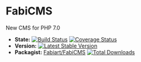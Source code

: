 # FabiCMS
New CMS for PHP 7.0

* **State:** [![Build Status](https://travis-ci.org/fenom-template/fenom.svg?branch=master)](https://travis-ci.org/fabianowty/fabicms) [![Coverage Status](https://coveralls.io/repos/fabianowty/fabicms/badge.svg?branch=master)](https://coveralls.io/r/fabianowty/fabicms?branch=master)
* **Version:** [![Latest Stable Version](https://poser.pugx.org/fabianowty/fabicms/v/stable.png)](https://packagist.org/packages/fabianowty/fabicms)
* **Packagist:** [Fabiart/FabiCMS](https://packagist.org/packages/fabianowty/fabicms) [![Total Downloads](https://poser.pugx.org/fabianowty/fabicms/downloads.png)](https://packagist.org/packages/fabianowty/fabicms)
